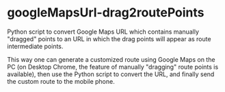 # googleMapsUrl-drag2routePoints
Python script to convert Google Maps URL which contains manually "dragged" points to an URL in which the drag points will appear as route intermediate points.

This way one can generate a customized route using Google Maps on the PC (on Desktop Chrome, the feature of manually "dragging" route points is available), then use the Python script to convert the URL, and finally send the custom route to the mobile phone.
